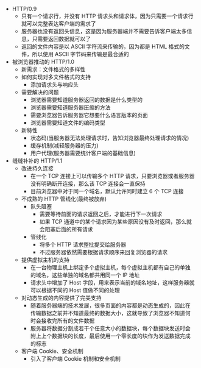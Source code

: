 - HTTP/0.9
	- 只有一个请求行，并没有 HTTP 请求头和请求体，因为只需要一个请求行就可以完整表达客户端的需求了
	- 服务器也没有返回头信息，这是因为服务器端并不需要告诉客户端太多信息，只需要返回数据就可以了
	- 返回的文件内容是以 ASCII 字符流来传输的，因为都是 HTML 格式的文件，所以使用 ASCII 字节码来传输是最合适的
- 被浏览器推动的 HTTP/1.0
	- 新需求：文件格式的多样性
	- 如何实现对多文件格式的支持
		- 添加请求头与响应头
	- 需要解决的问题
		- 浏览器需要知道服务器返回的数据是什么类型的
		- 浏览器需要知道服务器压缩的方法
		- 需要浏览器告诉服务器它想要什么语言版本的页面
		- 浏览器需要知道文件的编码类型
	- 新特性
		- 状态码(当服务器无法处理请求时，告知浏览器最终处理请求的情况)
		- 缓存机制(减轻服务器的压力)
		- 用户代理(服务器需要统计客户端的基础信息)
- 缝缝补补的 HTTP/1.1
	- 改进持久连接
		- 在一个 TCP 连接上可以传输多个 HTTP 请求，只要浏览器或者服务器没有明确断开连接，那么该 TCP 连接会一直保持
		- 目前浏览器中对于同一个域名，默认允许同时建立 6 个 TCP 连接
	- 不成熟的 HTTP 管线化(最终被放弃)
		- 队头阻塞
			- 需要等待前面的请求返回之后，才能进行下一次请求
			- 如果 TCP 通道中的某个请求因为某些原因没有及时返回，那么就会阻塞后面的所有请求
		- 管线化
			- 将多个 HTTP 请求整批提交给服务器
			- 不过服务器依然需要根据请求顺序来回复浏览器的请求
	- 提供虚拟主机的支持
		- 在一台物理主机上绑定多个虚拟主机，每个虚拟主机都有自己的单独的域名，这些单独的域名都共用同一个 IP 地址
		- 请求头中增加了 Host 字段，用来表示当前的域名地址，这样服务器就可以根据不同的 Host 值做不同的处理
	- 对动态生成的内容提供了完美支持
		- 随着服务器端的技术发展，很多页面的内容都是动态生成的，因此在传输数据之前并不知道最终的数据大小，这就导致了浏览器不知道何时会接收完所有的文件数据
		- 服务器将数据分割成若干个任意大小的数据块，每个数据块发送时会附上上个数据块的长度，最后使用一个零长度的块作为发送数据完成的标志
	- 客户端 Cookie、安全机制
		- 引入了客户端 Cookie 机制和安全机制